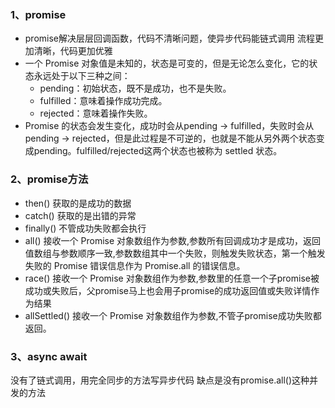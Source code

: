 ### 1、promise
- promise解决层层回调函数，代码不清晰问题，使异步代码能链式调用 流程更加清晰，代码更加优雅
- 一个 Promise 对象值是未知的，状态是可变的，但是无论怎么变化，它的状态永远处于以下三种之间：
  - pending：初始状态，既不是成功，也不是失败。
  - fulfilled：意味着操作成功完成。
  - rejected：意味着操作失败。
- Promise 的状态会发生变化，成功时会从pending -> fulfilled，失败时会从pending -> rejected，但是此过程是不可逆的，也就是不能从另外两个状态变成pending。fulfilled/rejected这两个状态也被称为 settled 状态。

### 2、promise方法
- then() 获取的是成功的数据
- catch() 获取的是出错的异常
- finally() 不管成功失败都会执行
- all() 接收一个 Promise 对象数组作为参数,参数所有回调成功才是成功，返回值数组与参数顺序一致,参数数组其中一个失败，则触发失败状态，第一个触发失败的 Promise 错误信息作为 Promise.all 的错误信息。
- race() 接收一个 Promise 对象数组作为参数,参数里的任意一个子promise被成功或失败后，父promise马上也会用子promise的成功返回值或失败详情作为结果
- allSettled() 接收一个 Promise 对象数组作为参数,不管子promise成功失败都返回。

### 3、async await
  没有了链式调用，用完全同步的方法写异步代码 缺点是没有promise.all()这种并发的方法
